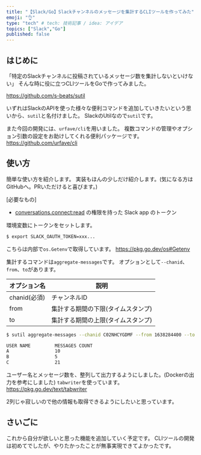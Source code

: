 ```yaml
---
title: "【Slack/Go】Slackチャンネルのメッセージを集計するCLIツールを作ってみた"
emoji: "👌"
type: "tech" # tech: 技術記事 / idea: アイデア
topics: ["Slack","Go"]
published: false
---
```


## はじめに

「特定のSlackチャンネルに投稿されているメッセージ数を集計しないといけない」
そんな時に役に立つCLIツールをGoで作ってみました。

https://github.com/s-beats/sutil

いずれはSlackのAPIを使った様々な便利コマンドを追加していきたいという思いから、`sutil`と名付けました。
SlackのUtilなので`sutil`です。

また今回の開発には、`urfave/cli`を用いました。
複数コマンドの管理やオプション引数の設定をお助けしてくれる便利パッケージです。
https://github.com/urfave/cli

## 使い方

簡単な使い方を紹介します。
実装もほんの少しだけ紹介します。(気になる方はGitHubへ。PRいただけると喜びます。)

[必要なもの]

- [conversations.connect:read](https://api.slack.com/scopes/conversations.connect:read) の権限を持った Slack app のトークン

環境変数にトークンをセットします。

```sh
$ export SLACK_OAUTH_TOKEN=xxx...
```

こちらは内部で`os.Getenv`で取得しています。
https://pkg.go.dev/os#Getenv

集計するコマンドは`aggregate-messages`です。
オプションとして`--chanid`、`from`、`to`があります。

|オプション名    |説明                  |
|----------|--------------------------|
|chanid(必須)  |チャンネルID         |
|from|集計する期間の下限(タイムスタンプ)|
|to|集計する期間の上限(タイムスタンプ)||

```sh
$ sutil aggregate-messages --chanid C02NHCYGDMF --from 1638284400 --to 1638802800
```

```sh
USER NAME         MESSAGES COUNT
A                 10
B                 5
C                 21
```

ユーザー名とメッセージ数を、整列して出力するようにしました。(Dockerの出力を参考にしました)
`tabwriter`を使っています。
https://pkg.go.dev/text/tabwriter

2列じゃ寂しいので他の情報も取得できるようにしたいと思っています。

## さいごに

これから自分が欲しいと思った機能を追加していく予定です。
CLIツールの開発は初めてでしたが、やりたかったことが無事実現できてよかったです。
